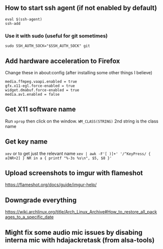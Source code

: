 ## How to start ssh agent (if not enabled by default)
```
eval $(ssh-agent)
ssh-add
```
### Use it with sudo (useful for git sometimes)
`sudo SSH_AUTH_SOCK="$SSH_AUTH_SOCK" git`

## Add hardware acceleration to Firefox
Change these in about:config (after installing some other things I believe)
```
media.ffmpeg.vaapi.enabled = true 
gfx.x11-egl.force-enabled = true 
widget.dmabuf.force-enabled = true 
media.av1.enabled = false
```

## Get X11 software name
Run `xprop` then click on the window. `WM_CLASS(STRING)` 2nd string is the class name

## Get key name
`xev` or to get just the relevant name `xev | awk -F'[ )]+' '/^KeyPress/ { a[NR+2] } NR in a { printf "%-3s %s\n", $5, $8 }'`

## Upload screenshots to imgur with flameshot
https://flameshot.org/docs/guide/imgur-help/

## Downgrade everything
https://wiki.archlinux.org/title/Arch_Linux_Archive#How_to_restore_all_packages_to_a_specific_date

## Might fix some audio mic issues by disabing interna mic with hdajackretask (from alsa-tools)